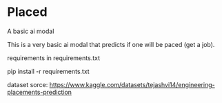# Placed
A basic ai modal

This is a very basic ai modal that predicts if one will be paced (get a job).

requirements in requirements.txt

pip install -r requirements.txt

dataset sorce: <https://www.kaggle.com/datasets/tejashvi14/engineering-placements-prediction>
